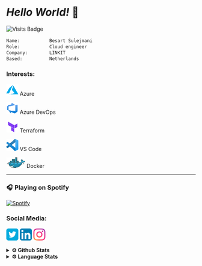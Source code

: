 # ***Hello World!*** 👋 

![Visits Badge](https://visitor-badge.glitch.me/badge?page_id=BesartSulejmani)

    Name:           Besart Sulejmani
    Role:           Cloud engineer
    Company:        LINKIT
    Based:          Netherlands

### **Interests:**

[![Azure][4.2]][4]  Azure

[![AzureDevOps][5.2]][5] Azure DevOps

[![Terraform][6.2]][6] Terraform

[![VSCode][7.2]][7] VS Code

[![Docker][8.2]][8] Docker

<!-- Icons -->

[4.2]: /Interests/Azure.png

[5.2]: /Interests/AzureDevOps.png

[6.2]: /Interests/Terraform.png

[7.2]: /Interests/vscode.png

[8.2]: /Interests/dockerwhale.png

<!-- Links -->

[4]: https://azure.microsoft.com

[5]: https://azure.microsoft.com/en-us/services/devops/

[6]: https://www.terraform.io/

[7]: https://code.visualstudio.com/

[8]: https://docker.com

---
### 🎧 **Playing on Spotify** 

[![Spotify](https://spotify-six-omega.vercel.app/api/spotify)](https://open.spotify.com/user/besartsulejmani)

### **Social Media:**

[![Twitter][1.2]][1]  [![LinkedIn][2.2]][2]  [![Instagram][3.2]][3]

<!-- Icons -->

[1.2]: /Socials/twitter.png

[2.2]: /Socials/linkedin.png

[3.2]: /Socials/instagram.png

<!-- Links to your social media accounts -->

[1]: https://twitter.com/SulejmaniBesart

[2]: https://www.linkedin.com/in/besart-sulejmani-0b92aa25/

[3]: https://instagram.com/besart_s91

<details>
<summary>
<b> ⚙ Github Stats</b>
</summary>

[![Besart's GitHub stats](https://github-readme-stats.vercel.app/api?username=BesartSulejmani&show_icons=true&count_private=true&theme=react)](https://github.com/anuraghazra/github-readme-stats)

</details>

<details>
<summary>
<b> ⚙ Language Stats</b>
</summary>

[![Top Langs](https://github-readme-stats.vercel.app/api/top-langs/?username=BesartSulejmani&theme=react)](https://github.com/anuraghazra/github-readme-stats)

</details>